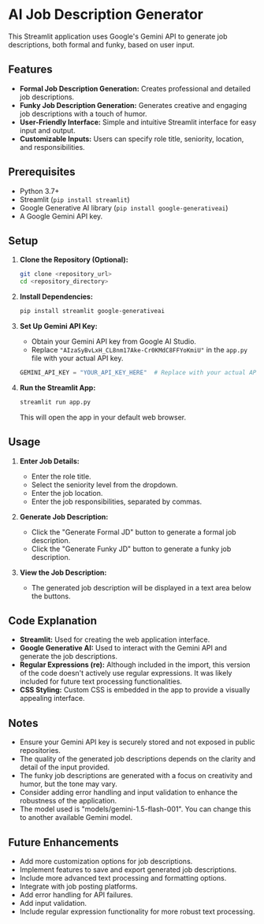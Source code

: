 # AI Job Description Generator

This Streamlit application uses Google's Gemini API to generate job descriptions, both formal and funky, based on user input.

## Features

-   **Formal Job Description Generation:** Creates professional and detailed job descriptions.
-   **Funky Job Description Generation:** Generates creative and engaging job descriptions with a touch of humor.
-   **User-Friendly Interface:** Simple and intuitive Streamlit interface for easy input and output.
-   **Customizable Inputs:** Users can specify role title, seniority, location, and responsibilities.

## Prerequisites

-   Python 3.7+
-   Streamlit (`pip install streamlit`)
-   Google Generative AI library (`pip install google-generativeai`)
-   A Google Gemini API key.

## Setup

1.  **Clone the Repository (Optional):**

    ```bash
    git clone <repository_url>
    cd <repository_directory>
    ```

2.  **Install Dependencies:**

    ```bash
    pip install streamlit google-generativeai
    ```

3.  **Set Up Gemini API Key:**

    -   Obtain your Gemini API key from Google AI Studio.
    -   Replace `"AIzaSyBvLxH_CL8nm17Ake-Cr0KMdC8FFYoKmiU"` in the `app.py` file with your actual API key.

    ```python
    GEMINI_API_KEY = "YOUR_API_KEY_HERE"  # Replace with your actual API key
    ```

4.  **Run the Streamlit App:**

    ```bash
    streamlit run app.py
    ```

    This will open the app in your default web browser.

## Usage

1.  **Enter Job Details:**
    -   Enter the role title.
    -   Select the seniority level from the dropdown.
    -   Enter the job location.
    -   Enter the job responsibilities, separated by commas.

2.  **Generate Job Description:**
    -   Click the "Generate Formal JD" button to generate a formal job description.
    -   Click the "Generate Funky JD" button to generate a funky job description.

3.  **View the Job Description:**
    -   The generated job description will be displayed in a text area below the buttons.

## Code Explanation

-   **Streamlit:** Used for creating the web application interface.
-   **Google Generative AI:** Used to interact with the Gemini API and generate the job descriptions.
-   **Regular Expressions (re):** Although included in the import, this version of the code doesn't actively use regular expressions. It was likely included for future text processing functionalities.
-   **CSS Styling:** Custom CSS is embedded in the app to provide a visually appealing interface.

## Notes

-   Ensure your Gemini API key is securely stored and not exposed in public repositories.
-   The quality of the generated job descriptions depends on the clarity and detail of the input provided.
-   The funky job descriptions are generated with a focus on creativity and humor, but the tone may vary.
-   Consider adding error handling and input validation to enhance the robustness of the application.
-   The model used is "models/gemini-1.5-flash-001". You can change this to another available Gemini model.

## Future Enhancements

-   Add more customization options for job descriptions.
-   Implement features to save and export generated job descriptions.
-   Include more advanced text processing and formatting options.
-   Integrate with job posting platforms.
-   Add error handling for API failures.
-   Add input validation.
-   Include regular expression functionality for more robust text processing.
